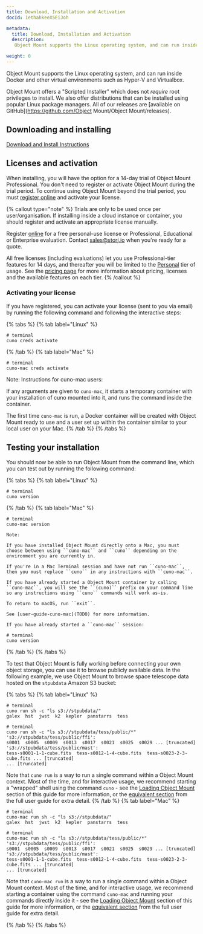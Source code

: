 ```yaml
---
title: Download, Installation and Activation
docId: iethahkeeX5EiJoh

metadata:
  title: Download, Installation and Activation
  description:
   Object Mount supports the Linux operating system, and can run inside Docker and other virtual environments such as Hyper-V and Virtualbox.

weight: 0
---
```

Object Mount supports the Linux operating system, and can run inside Docker and other virtual environments such as Hyper-V and Virtualbox.

Object Mount offers a "Scripted Installer" which does not *require* root privileges to install. We also offer distributions that can be installed using popular Linux package managers. 
All of our releases are [available on GitHub](https://github.com/Object Mount/Object Mount/releases).

## Downloading and installing

[Download and Install Instructions](COMMON_DOWNLOAD_INSTALL_INSTRUCTIONS)

## Licenses and activation

When installing, you will have the option for a 14-day trial of Object Mount Professional. You don't need to register or activate Object Mount during the trial period. 
To continue using Object Mount beyond the trial period, you must [register online](https://cuno.io/register) and activate your license.


{% callout type="note"  %}
Trials are only to be used once per user/organisation. If installing inside a cloud instance or container, you should register and activate an appropriate license manually.

Register [online](https://cuno.io/register) for a free personal-use license or Professional, Educational or Enterprise evaluation. Contact [sales@storj.io](mailto:sales@storj.io) when you're ready for a quote.

All free licenses (including evaluations) let you use Professional-tier features for 14 days, and thereafter you will be limited to the [Personal](https://cuno.io/pricing) tier of usage. 
See the [pricing page](https://cuno.io/pricing) for more information about pricing, licenses and the available features on each tier.
{% /callout %}

### Activating your license

If you have registered, you can activate your license (sent to you via email) by running the following command and following the interactive steps:

{% tabs %}
{% tab label="Linux" %}
   ```shell
   # terminal
   cuno creds activate
   ```
{% /tab %}
{% tab label="Mac" %}
   ```shell
   # terminal
   cuno-mac creds activate
   ```
   Note: Instructions for cuno-mac users:
    
   If any arguments are given to ``cuno-mac``, it starts a temporary container with your installation of cuno mounted into it, and runs the command inside the container.

   The first time ``cuno-mac`` is run, a Docker container will be created with Object Mount ready to use and a user set up within the container similar to your local user on your Mac.
{% /tab %}
{% /tabs %}

## Testing your installation

You should now be able to run Object Mount from the command line, which you can test out by running the following command:

{% tabs %}
{% tab label="Linux" %}
   ```shell
   # terminal
   cuno version
   ```
{% /tab %}
{% tab label="Mac" %}    
   ```shell
   # terminal
   cuno-mac version
   ```
    Note:

    If you have installed Object Mount directly onto a Mac, you must choose between using ``cuno-mac`` and ``cuno`` depending on the environment you are currently in.

    If you're in a Mac Terminal session and have not run ``cuno-mac``, then you must replace ``cuno`` in any instructions with ``cuno-mac``.

    If you have already started a Object Mount container by calling ``cuno-mac``, you will see the ``(cuno)`` prefix on your command line so any instructions using ``cuno`` commands will work as-is.

    To return to macOS, run ``exit``.

    See [user-guide-cuno-mac](TODO) for more information.
    
    If you have already started a ``cuno-mac`` session:
    
   ```shell
   # terminal
   cuno version
   ```

{% /tab %}
{% /tabs %}

To test that Object Mount is fully working before connecting your own object storage, you can use it to browse publicly available data. In the following example, we use Object Mount to browse space telescope data hosted on the `stpubdata` Amazon S3 bucket:


{% tabs %}
{% tab label="Linux" %}
   ```shell
   # terminal
   cuno run sh -c "ls s3://stpubdata/"
   galex  hst  jwst  k2  kepler  panstarrs  tess
   ```
   ```shell
   # terminal
   cuno run sh -c "ls s3://stpubdata/tess/public/*"
   's3://stpubdata/tess/public/ffi':
   s0001  s0005  s0009  s0013  s0017  s0021  s0025  s0029 ... [truncated]
   's3://stpubdata/tess/public/mast':
   tess-s0001-1-1-cube.fits  tess-s0012-1-4-cube.fits  tess-s0023-2-3-cube.fits ... [truncated]
   ... [truncated]
   ```                
   Note that ``cuno run`` is a way to run a single command within a Object Mount context. Most of the time, and for interactive usage, 
   we recommend starting a "wrapped" shell using the command ``cuno`` - see the [Loading Object Mount](getting-started-direct-interception) section of this guide for more information, 
   or the [equivalent section](user-guide-direct-interception) from the full user guide for extra detail.
{% /tab %}
{% tab label="Mac" %} 
   ```shell
   # terminal
   cuno-mac run sh -c "ls s3://stpubdata/"
   galex  hst  jwst  k2  kepler  panstarrs  tess
   ```
   ```shell
   # terminal
   cuno-mac run sh -c "ls s3://stpubdata/tess/public/*"
   's3://stpubdata/tess/public/ffi':
   s0001  s0005  s0009  s0013  s0017  s0021  s0025  s0029 ... [truncated]
   's3://stpubdata/tess/public/mast':
   tess-s0001-1-1-cube.fits  tess-s0012-1-4-cube.fits  tess-s0023-2-3-cube.fits ... [truncated]
   ... [truncated]
   ```
   Note that ``cuno-mac run`` is a way to run a single command within a Object Mount context. Most of the time, and for interactive usage, we recommend starting a container using the 
   command ``cuno-mac`` and running your commands directly inside it - see the [Loading Object Mount](getting-started-direct-interception) section of this guide for more information, or the [equivalent section](user-guide-direct-interception) from the full user guide for extra detail.

{% /tab %}
{% /tabs %}

